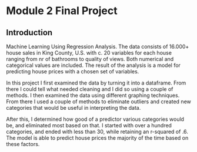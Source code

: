 
# Module 2 Final Project


## Introduction

Machine Learning Using Regression Analysis. The data consists of 16.000+ house sales in King County, U.S. with c. 20 variables for each house ranging from nr of bathrooms to quality of views. Both numerical and categorical values are included. The result of the analysis is a model for predicting house prices with a chosen set of variables.

In this project I first examined the data by turning it into a dataframe. From there I could tell what needed cleaning and I did so using a couple of methods. I then examined the data using different graphing techniques. From there I used a couple of methods to eliminate outliers and created new categories that would be useful in interpreting the data.

After this, I determined how good of a predictor various categories would be, and eliminated most based on that. I started with over a hundred categories, and ended with less than 30, while retaining an r-squared of .6. The model is able to predict house prices the majority of the time based on these factors.